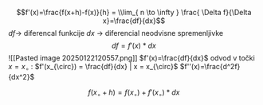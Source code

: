 $$f'(x)=\frac{f(x+h)-f(x)}{h} = \\lim_{ n \to \infty } \frac{ \Delta f}{\Delta x}=\frac{df}{dx}$$
$df$-> diferencal funkcije
$dx$ -> diferencial neodvisne spremenljivke
$$df = f'(x)*dx$$
![[Pasted image 20250122120557.png]]
$f'(x)=\frac{df}{dx}$
odvod v točki $x=x_\circ$ : $f'(x_{\circ}) = \frac{df}{dx} | x = x_{\circ}$
$f''(x)=\frac{d^2f}{dx^2}$

$$f(x_{\circ} +h)=f(x_{\circ})+f'(x_{\circ})*dx$$
